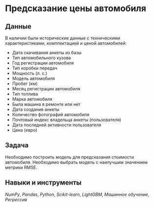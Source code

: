 # Предсказание цены автомобиля

## Данные

В наличии были исторические данные с техническими характеристиками, комплектацией и ценой автомобилей:
- Дата скачивания анкеты из базы
- Тип автомобильного кузова
- Год регистрации автомобиля
- Тип коробки передач
- Мощность (л. с.)
- Модель автомобиля
- Пробег (км)
- Месяц регистрации автомобиля
- Тип топлива
- Марка автомобиля
- Была машина в ремонте или нет
- Дата создания анкеты
- Количество фотографий автомобиля
- Почтовый индекс владельца анкеты (пользователя)
- Дата последней активности пользователя
- Цена (евро)

## Задача

Необходимо построить модель для предсказания стоимости автомобиля. Необходимо выбрать модель с наилучшим значением метрики RMSE.

## Навыки и инструменты
*NumPy*, *Pandas*, *Python*, *Scikit-learn*, *LightGBM*, *Машинное обучение*, *Регрессия*
